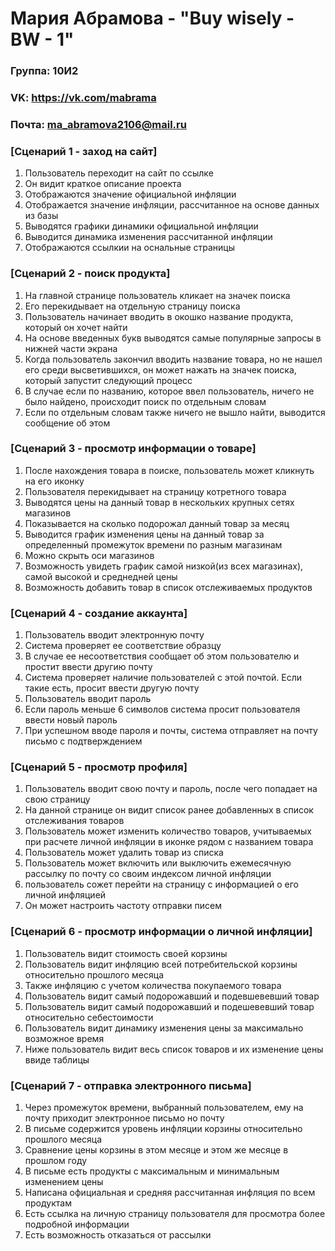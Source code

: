# Мария Абрамова - "Buy wisely - BW - 1"
### Группа: 10И2
### VK: https://vk.com/mabrama
### Почта: ma_abramova2106@mail.ru


### [Сценарий 1 - заход на сайт]
1. Пользователь переходит на сайт по ссылке
2. Он видит краткое описание проекта
3. Отображаются значение официальной инфляции
4. Отображается значение инфляции, рассчитанное на основе данных из базы
5. Выводятся графики динамики официальной инфляции
6. Выводится динамика изменения рассчитанной инфляции
7. Отображаются ссылкии на оснальные страницы


### [Сценарий 2 - поиск продукта]
1. На главной странице пользователь кликает на значек поиска
2. Его перекидывает на отдельную страницу поиска
3. Пользователь начинает вводить в окошко название продукта, который он хочет найти
4. На основе введенных букв выводятся самые популярные запросы в нижней части экрана
5. Когда пользователь закончил вводить название товара, но не нашел его среди высветившихся, он может нажать на значек поиска, который запустит следующий процесс
6. В случае если по названию, которое ввел пользователь, ничего не было найдено, происходит поиск по отдельным словам
7. Если по отдельным словам также ничего не вышло найти, выводится сообщение об этом


### [Сценарий 3 - просмотр информации о товаре]
1. После нахождения товара в поиске, пользователь может кликнуть на его иконку
2. Пользователя перекидывает на страницу котретного товара
3. Выводятся цены на данный товар в нескольких крупных сетях магазинов
4. Показывается на сколько подорожал данный товар за месяц
5. Выводится график изменения цены на данный товар за определенный промежуток времени по разным магазинам
6. Можно скрыть оси магазинов
7. Возможность увидеть график самой низкой(из всех магазинах), самой высокой и среднедней цены
8. Возможность добавить товар в список отслеживаемых продуктов


### [Сценарий 4 - создание аккаунта]
1. Пользователь вводит электронную почту
2. Система проверяет ее соответствие образцу
3. В случае ее несоответствия сообщает об этом пользователю и простит ввести другию почту
4. Система проверяет наличие пользователей с этой почтой. Если такие есть, просит ввести другую почту
5. Пользователь вводит пароль
6. Если пароль меньше 6 символов система просит пользователя ввести новый пароль
7. При успешном вводе пароля и почты, система отправляет на почту письмо с подтверждением


### [Сценарий 5 - просмотр профиля]
1. Пользователь вводит свою почту и пароль, после чего попадает на свою страницу
2. На данной странице он видит список ранее добавленных в список отслеживания товаров
3. Пользователь может изменить количество товаров, учитываемых при расчете личной инфляции в иконке рядом с названием товара
4. Пользователь может удалить товар из списка
5. Пользователь может включить или выключить ежемесячную рассылку по почту со своим индексом личной инфляции
6. пользователь сожет перейти на страницу с информацией о его личной инфляцией
7. Он может настроить частоту отправки писем 


### [Сценарий 6 - просмотр информации о личной инфляции]
1. Пользователь видит стоимость своей корзины
2. Пользователь видит инфляцию всей потребительской корзины относительно прошлого месяца
3. Также инфляцию с учетом количества покупаемого товара
4. Пользователь видит самый подорожавший и подевшевевший товар
5. Пользователь видит самый подорожавший и подешевевший товар относительно себестоимости
6. Пользователь видит динамику изменения цены за максимально возможное время
7. Ниже пользователь видит весь список товаров и их изменение цены ввиде таблицы

### [Сценарий 7 - отправка электронного письма]
1. Через промежуток времени, выбранный пользователем, ему на почту приходит электронное письмо но почту
2. В письме содержится уровень инфляции корзины относительно прошлого месяца
3. Сравнение цены корзины в этом месяце и этом же месяце в прошлом году
4. В письме есть продукты с максимальным и минимальным изменением цены
5. Написана официальная и средняя рассчитанная инфляция по всем продуктам
6. Есть ссылка на личную страницу пользователя для просмотра более подробной информации
7. Есть возможность отказаться от рассылки
